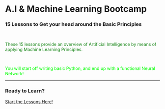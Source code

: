 # A.I & Machine Learning Bootcamp
### 15 Lessons to Get your head around the Basic Principles
<br/>
<p style="color:ForestGreen;">These 15 lessons provide an overview of Artificial Intelligence by means of applying Machine Learning Principles.</p>
<br/>
<p style="color:Lime;">You will start off writing basic Python, and end up with a functional Neural Network!</p>
<hr/>

### Ready to Learn?
<a href="https://github.com/ReasonablEncounters/AI-ML-Lessons/tree/master/Python%20-%20AI/Release_Candidate">Start the Lessons Here!</a>
